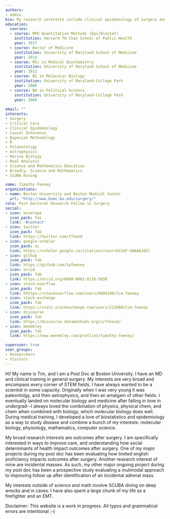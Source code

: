```yaml
---
authors:
- admin
bio: My research interests include clinical epidemiology of surgery and critical care outcomes, causal inference, and bayesian statistics.
education:
  courses:
  - course: MPH Quantitative Methods (Epi/Biostat)
    institution: Harvard TH Chan School of Public Health
    year: 2017
  - course: Doctor of Medicine
    institution: University of Maryland School of Medicine
    year: 2014
  - course: MSc in Medical Biochemistry
    institution: University of Maryland School of Medicine
    year: 2012
  - course: BS in Molecular Biology
    institution: University of Maryland-College Park
    year: 2008
  - course: BA in Political Science
    institution: University of Maryland-College Park
    year: 2008
  
email: ""
interests:
- Surgery
- Critical Care
- Clinical Epidemiology
- Causal Inference
- Bayesian Methodology
- R
- Paleontology
- Astrophysics
- Marine Biology
- Real Analysis
- Science and Mathematics Education
- Broadly, Science and Mathematics
- SCUBA Diving

name: Timothy Feeney
organizations:
- name: Boston University and Boston Medical Center
  url: "http://www.bumc.bu.edu/surgery/"
role: Post-doctoral Research Fellow in Surgery
social:
- icon: envelope
  icon_pack: fas
  link: '#contact'
- icon: twitter
  icon_pack: fab
  link: https://twitter.com/tfeend
- icon: google-scholar
  icon_pack: ai
  link: https://scholar.google.ca/citations?user=5ZJUF-UAAAAJ&hl
- icon: github
  icon_pack: fab
  link: https://github.com/tpfeeney
- icon: orcid
  icon_pack: fab
  link: https://orcid.org/0000-0001-8139-5830
- icon: stack-overflow
  icon_pack: fab
  link: hhttps://stackoverflow.com/users/9608198/tim-feeney
- icon: stack-exchange
  icon_pack: fab
  link: https://stats.stackexchange.com/users/212088/tim-feeney
- icon: discourse
  icon_pack: fab
  link: https://discourse.datamethods.org/u/tfeend/
- icon: mendeley
  icon_pack: fab
  link: https://www.mendeley.com/profiles/timothy-feeney/

superuser: true
user_groups:
- Researchers
- Visitors
---
```


Hi! My name is Tim, and I am a Post Doc at Boston University. I have an MD and clinical training in general surgery. My interests are very broad and encompass every corner of STEM fields. I have always wanted to be a scientist in some capacity. Originally when I was very young it was paleontolgy, and then astrophysics, and then an amalgam of other fields. I eventually landed on molecular biology and medicine after falling in love in undergrad--I always loved the combination of physics, physical chem, and chem when combined with biology, which molecular biology does well. During medical training, I developed a love of biostatistics and epidemiology as a way to study disease and combine a bunch of my interests: molecular biology, physiology, mathematics, computer science. 

My broad research interests are outcomes after surgery. I am specifically interested in ways to improve care, and understanding how social determinants of health impact outcomes after surgery. One of my major projects during my post doc has been evaluating how limited english proficiency impacts outcomes after surgery. Another research interest of mine are incidental masses. As such, my other major ongoing project during my post doc has been a prospective study evaluating a mulimodal approach to improving follow up after identification of an incidental adrenal mass.

My interests outside of science and math involve SCUBA diving on deep wrecks and in caves. I have also spent a large chunk of my life as a firefighter and an EMT.

Disclaimer: This website is a work in progress. All typos and grammatical errors are intentional ;-)